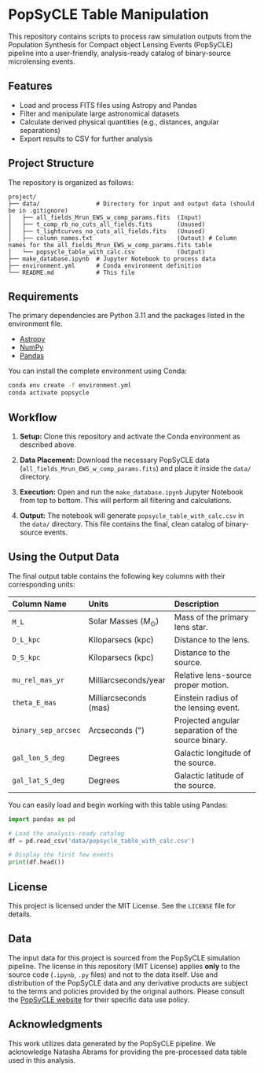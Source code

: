 # PopSyCLE Table Manipulation

This repository contains scripts to process raw simulation outputs from the Population Synthesis for Compact object Lensing Events (PopSyCLE) pipeline into a user-friendly, analysis-ready catalog of binary-source microlensing events.

## Features

- Load and process FITS files using Astropy and Pandas
- Filter and manipulate large astronomical datasets
- Calculate derived physical quantities (e.g., distances, angular separations)
- Export results to CSV for further analysis

## Project Structure

The repository is organized as follows:

```
project/
├── data/                # Directory for input and output data (should be in .gitignore)
│   ├── all_fields_Mrun_EWS_w_comp_params.fits  (Input)
│   ├── t_comp_rb_no_cuts_all_fields.fits       (Unused)
│   ├── t_lightcurves_no_cuts_all_fields.fits   (Unused)
│   ├── column_names.txt                        (Outout) # Column names for the all_fields_Mrun_EWS_w_comp_params.fits table
│   └── popsycle_table_with_calc.csv            (Output)
├── make_database.ipynb  # Jupyter Notebook to process data
├── environment.yml      # Conda environment definition
└── README.md            # This file

```

## Requirements

The primary dependencies are Python 3.11 and the packages listed in the environment file.

- [Astropy](https://www.astropy.org/)
- [NumPy](https://numpy.org/)
- [Pandas](https://pandas.pydata.org/)

You can install the complete environment using Conda:

```bash
conda env create -f environment.yml
conda activate popsycle
````

## Workflow

1.  **Setup:** Clone this repository and activate the Conda environment as described above.

2.  **Data Placement:** Download the necessary PopSyCLE data (`all_fields_Mrun_EWS_w_comp_params.fits`) and place it inside the `data/` directory.

3.  **Execution:** Open and run the `make_database.ipynb` Jupyter Notebook from top to bottom. This will perform all filtering and calculations.

4.  **Output:** The notebook will generate `popsycle_table_with_calc.csv` in the `data/` directory. This file contains the final, clean catalog of binary-source events.

## Using the Output Data

The final output table contains the following key columns with their corresponding units:

| Column Name | Units | Description |
| :--- | :--- | :--- |
| `M_L` | Solar Masses ($M_\odot$) | Mass of the primary lens star. |
| `D_L_kpc` | Kiloparsecs (kpc) | Distance to the lens. |
| `D_S_kpc` | Kiloparsecs (kpc) | Distance to the source. |
| `mu_rel_mas_yr`| Milliarcseconds/year | Relative lens-source proper motion. |
| `theta_E_mas` | Milliarcseconds (mas) | Einstein radius of the lensing event. |
| `binary_sep_arcsec`| Arcseconds (") | Projected angular separation of the source binary. |
| `gal_lon_S_deg`| Degrees | Galactic longitude of the source. |
| `gal_lat_S_deg`| Degrees | Galactic latitude of the source. |

You can easily load and begin working with this table using Pandas:

```python
import pandas as pd

# Load the analysis-ready catalog
df = pd.read_csv('data/popsycle_table_with_calc.csv')

# Display the first few events
print(df.head())
```

## License

This project is licensed under the MIT License. See the `LICENSE` file for details.

## Data

The input data for this project is sourced from the PopSyCLE simulation pipeline. The license in this repository (MIT License) applies **only** to the source code (`.ipynb`, `.py` files) and not to the data itself. Use and distribution of the PopSyCLE data and any derivative products are subject to the terms and policies provided by the original authors. Please consult the [PopSyCLE website](https://w.astro.berkeley.edu/popsycle/) for their specific data use policy.

## Acknowledgments

This work utilizes data generated by the PopSyCLE pipeline. We acknowledge Natasha Abrams for providing the pre-processed data table used in this analysis.

